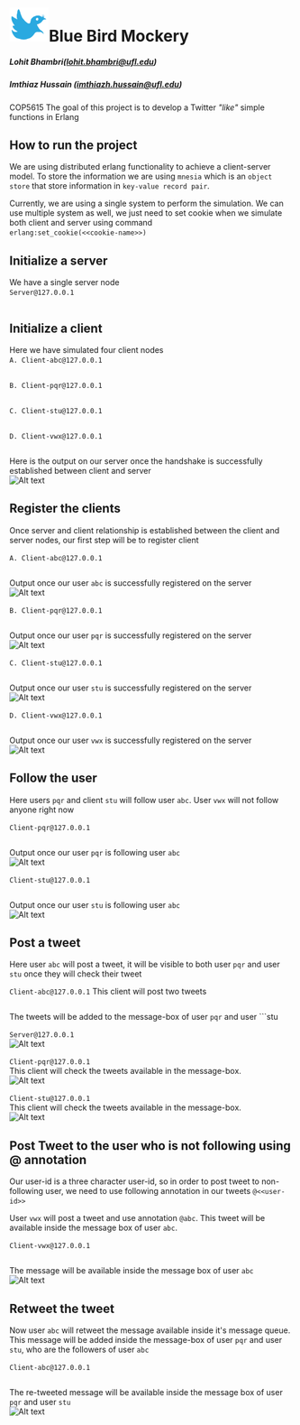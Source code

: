 # <img src="src/resultScreenshot/twitterMockery.png?raw=true" width="70" height="60" />Blue Bird Mockery <br>
##### <i> Lohit Bhambri(lohit.bhambri@ufl.edu) </i>
##### <i> Imthiaz Hussain (imthiazh.hussain@ufl.edu) </i>
<p>
COP5615 The goal of this project is to develop a Twitter <i>"like"</i> simple functions in Erlang
</p>

## How to run the project

We are using distributed erlang functionality to achieve a client-server model. 
To store the information we are using ```mnesia``` which is an ```object store``` that store information in ```key-value record pair```. 
<br>

Currently, we are using a single system to perform the simulation. 
We can use multiple system as well, we just need to set cookie when we simulate both client and server 
using command <br>
```erlang:set_cookie(<<cookie-name>>)```

## Initialize a server
We have a single server node <br> 
```Server@127.0.0.1```
```

```

## Initialize a client
Here we have simulated four client nodes <br>
```A. Client-abc@127.0.0.1```
```aidl

```

```B. Client-pqr@127.0.0.1```
```aidl

```

```C. Client-stu@127.0.0.1```
```aidl

```

```D. Client-vwx@127.0.0.1```
```aidl

```
Here is the output on our server once the handshake is successfully established between client and 
server <br>
![Alt text](src/resultScreenshot/inputScreenshot.jpg?raw=true "Result")<br>

## Register the clients
Once server and client relationship is established between the client and server nodes,
our first step will be to register client 

```A. Client-abc@127.0.0.1```
```aidl

```
Output once our user ```abc``` is successfully registered on the server<br>
![Alt text](src/resultScreenshot/inputScreenshot.jpg?raw=true "Result")
<br>

```B. Client-pqr@127.0.0.1```
```aidl

```
Output once our user ```pqr``` is successfully registered on the server<br>
![Alt text](src/resultScreenshot/inputScreenshot.jpg?raw=true "Result")
<br>

```C. Client-stu@127.0.0.1```
```aidl

```
Output once our user ```stu``` is successfully registered on the server<br>
![Alt text](src/resultScreenshot/inputScreenshot.jpg?raw=true "Result")
<br>

```D. Client-vwx@127.0.0.1```
```aidl

```
Output once our user ```vwx``` is successfully registered on the server<br>
![Alt text](src/resultScreenshot/inputScreenshot.jpg?raw=true "Result")
<br>

## Follow the user
Here users ```pqr``` and client ```stu``` will follow user ```abc```.
User ```vwx``` will not follow anyone right now

```Client-pqr@127.0.0.1```
```aidl

```
Output once our user ```pqr``` is following user ```abc```<br>
![Alt text](src/resultScreenshot/inputScreenshot.jpg?raw=true "Result")
<br>

```Client-stu@127.0.0.1```
```aidl

```
Output once our user ```stu``` is following user ```abc```<br>
![Alt text](src/resultScreenshot/inputScreenshot.jpg?raw=true "Result")
<br>

## Post a tweet
Here user ```abc``` will post a tweet, it will be visible to both user 
```pqr``` and user ```stu``` once they will check their tweet

```Client-abc@127.0.0.1```
This client will post two tweets
````aidl

````
The tweets will be added to the message-box of user ```pqr``` and user ```stu
<br>

```Server@127.0.0.1```<br>
![Alt text](src/resultScreenshot/inputScreenshot.jpg?raw=true "Result")
<br>

```Client-pqr@127.0.0.1```<br>
This client will check the tweets available in the message-box. 
<br>
![Alt text](src/resultScreenshot/inputScreenshot.jpg?raw=true "Result")
<br>

```Client-stu@127.0.0.1```<br>
This client will check the tweets available in the message-box.
<br>
![Alt text](src/resultScreenshot/inputScreenshot.jpg?raw=true "Result")
<br>

## Post Tweet to the user who is not following using @ annotation <br>

Our user-id is a three character user-id, so in order to post tweet to 
non-following user, we need to use following annotation in our tweets ```@<<user-id>>```
<br>

User ```vwx``` will post a tweet and use annotation ```@abc```.
This tweet will be available inside the message box of user ```abc```.
<br>

```Client-vwx@127.0.0.1```
```aidl

```
The message will be available inside the message box of user ```abc``` <br>
![Alt text](src/resultScreenshot/inputScreenshot.jpg?raw=true "Result")

## Retweet the tweet
Now user ```abc``` will retweet the message available inside it's message queue.
This message will be added inside the message-box of user ```pqr``` 
and user ```stu```, who are the followers of user ```abc```
<br>

```Client-abc@127.0.0.1```
```aidl

```
The re-tweeted message will be available inside the message box of 
user ```pqr``` and user ```stu``` <br>
![Alt text](src/resultScreenshot/inputScreenshot.jpg?raw=true "Result")
